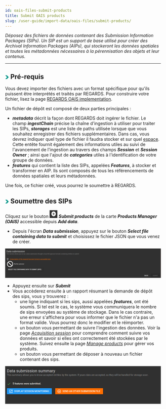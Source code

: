 ```yaml
---
id: oais-files-submit-products
title: Submit OAIS products
slug: /user-guide/import-data/oais-files/submit-products/
---
```


*Déposez des fichiers de données contenant des Submission Information Packages (SIPs). Un SIP est un support de base utilisé pour créer des Archival Information Packages (AIPs), qui stockeront les données spatiales et toutes les métadonnées nécessaires à la pérennisation des objets et leur contenus.*

---

## <img src="/images/user-documentation/doc-icons/right-arrow.png" alt="arrow" height="12" width="12"/> Pré-requis

Vous devez importer des fichiers avec un format spécifique pour qu'ils puissent être interprétés et traités par REGARDS.
Pour construire votre fichier, lisez la page [REGARDS OAIS implementation](../../development/appendices/01-oais.md).

Un fichier de dépôt est composé de deux parties principales :

- ***metadata*** décrit la façon dont REGARDS doit ingérer le fichier. Le champ ***ingestChain*** précise la chaîne d'ingestion à utiliser pour traiter les SIPs, ***storages*** est une liste de paths utilisée lorsque que vous souhaitez enregistrer des fichiers supplémentaires. Dans cas, vous devrez indiquer quel type de fichier il faudra stocker et sur quel [espace](../2-project-configuration/storage-configuration.md). Cette entête fournit également des informations utiles au suivi de l'avancement de l'ingestion au travers des champs ***Session*** et ***Session Owner*** ; ainsi que l'ajout de ***categories*** utiles à l'identification de votre groupe de données.
- ***features*** qui contient la liste des SIPs, appelées ***Features***, à stocker et transformer en AIP. Ils sont composés de tous les référencements de données spatiales et leurs métadonnées.

Une fois, ce fichier créé, vous pourrez le soumettre à REGARDS.

## <img src="/images/user-documentation/doc-icons/right-arrow.png" alt="arrow" height="12" width="12"/> Soumettre des SIPs

Cliquez sur le bouton <img src="/images/user-documentation/regards-icons/admin/add.png" alt="add products" height="25" width="25"/> ***Submit products*** de la carte ***Products Manager (OAIS)*** accessible depuis ***Add data***.

- Depuis l'écran ***Data submission***, appuyez sur le bouton ***Select file containing data to submit*** et choisissez le fichier JSON que vous venez de créer.

<div align="center">
  <img src="/images/user-documentation/v1.4/4_1-ingest/ingest-submit-products.png" alt="submit products" width="800"/> 
</div>

      
- Appuyez ensuite sur ***Submit***
- Vous accèderez ensuite à un rapport résumant la demande de dépôt des sips, vous y trouverez :
  - une ligne indiquant si les sips, aussi appelées ***features***, ont été soumis. Si tel est le cas, le système vous communiquera le nombre de sips envoyées au système de stockage.
 Dans le cas contraire, une erreur s'affichera pour vous informer que le fichier n'a pas un format valide. Vous pourrez donc le modifier et le réimporter.
  - un bouton vous permettant de suivre l'ingestion des données. Voir la page *[Acquisition session](../9-monitoring/monitor-session.md)* pour comprendre comment suivre vos données et savoir si elles ont correctement été stockées par le système. Suivez ensuite la page *[Manage products](manage-products.md)* pour gérer vos produits.
  - un bouton vous permettant de déposer à nouveau un fichier contenant des sips.
  
<div align="center">
  <img src="/images/user-documentation/v1.4/4_1-ingest/ingest-data-summary.png" alt="product data summary chain" width="800"/> 
</div>
